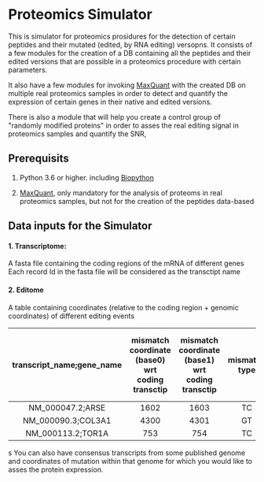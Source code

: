 # Proteomics Simulator

This is simulator for proteomics prosidures for the detection of certain peptides and their mutated (edited, by RNA editing) versopns.
It consists of a few modules for the creation of a DB containing all the peptides and their edited versions that are possible in a proteomics procedure with certain parameters.

It also have a few modules for invoking [MaxQuant](https://www.maxquant.org/) with the created DB on multiple real proteomics samples in order to detect and quantify the expression of certain genes in their native and edited versions.

There is also a module that will help you create a control group of "randomly modified proteins" in order to asses the real editing signal in proteomics samples and quantify the SNR,


## Prerequisits

1. Python 3.6 or higher. including [Biopython](https://biopython.org/docs/1.75/api/Bio.html)

2. [MaxQuant](https://www.maxquant.org/), only mandatory for the analysis of proteoms in real proteomics samples, but not for the creation of the peptides data-based


## Data inputs for the Simulator

#### 1. Transcriptome:

A fasta file containing the coding regions of the mRNA of different genes
Each record Id in the fasta file will be considered as the transctipt name 

#### 2. Editome

A table containing coordinates (relative to the coding region + genomic coordinates) of different editing events

| transcript_name;gene_name | mismatch coordinate (base0) wrt coding transctip | mismatch coordinate (base1) wrt coding transctip | mismatch type | chromosome | mismatch coordinate (base0) wrt chromosome | mismatch coordinate (base1) wrt chromosome | strand direction of transctiprt | amino-acid swap | editing level (in case you examining RNA editing sites |
|:-------:|:-------:|:-------:|:-------:|:-------:|:-------:|:-------:|:-------:|:-------:|:-------:|
|NM_000047.2;ARSE        |1602    |1603    |TC      |chrX    |2934998 |2934999 |-       |YH      |0.190372|
|NM_000090.3;COL3A1      |4300    |4301    |GT      |chr2    |189011673       |189011674       |+       |RL      |0.0393992|
|NM_000113.2;TOR1A       |753     |754     |TC      |chr9    |129814216       |129814217       |-       |FL      |0.0163923|

s
You can also have consensus transcripts from some published genome and coordinates of mutation within that genome for which you would like to asses the protein expression.